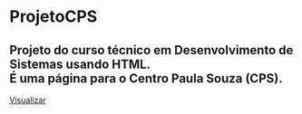 # ProjetoCPS
 Projeto do curso técnico em Desenvolvimento de Sistemas usando HTML.  
 É uma página para o Centro Paula Souza (CPS).
 ---
 [Visualizar](jonathanbaliellas.github.io/ProjetoCPS)